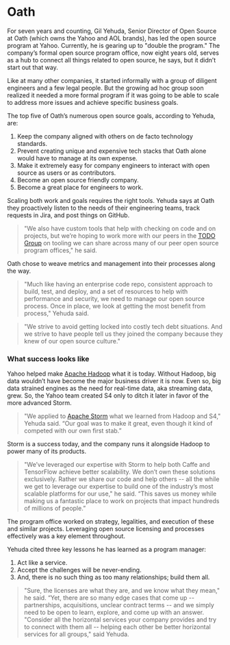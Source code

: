 # Oath

For seven years and counting, Gil Yehuda, Senior Director of Open Source at Oath (which owns the Yahoo and AOL brands), has led the open source program at Yahoo. Currently, he is gearing up to "double the program." The company’s formal open source program office, now eight years old, serves as a hub to connect all things related to open source, he says, but it didn’t start out that way.

Like at many other companies, it started informally with a group of diligent engineers and a few legal people. But the growing ad hoc group soon realized it needed a more formal program if it was going to be able to scale to address more issues and achieve specific business goals.

The top five of Oath’s numerous open source goals, according to Yehuda, are: 

1. Keep the company aligned with others on de facto technology standards.
2. Prevent creating unique and expensive tech stacks that Oath alone would have to manage at its own expense. 
3. Make it extremely easy for company engineers to interact with open source as users or as contributors. 
4. Become an open source friendly company. 
5. Become a great place for engineers to work.

Scaling both work and goals requires the right tools. Yehuda says at Oath they proactively listen to the needs of their engineering teams, track requests in Jira, and post things on GitHub.

> "We also have custom tools that help with checking on code and on projects, but we’re hoping to work more with our peers in the [TODO Group](http://todogroup.org) on tooling we can share across many of our peer open source program offices," he said.

Oath chose to weave metrics and management into their processes along the way.

> "Much like having an enterprise code repo, consistent approach to build, test, and deploy, and a set of resources to help with performance and security, we need to manage our open source process. Once in place, we look at getting the most benefit from process," Yehuda said.

> "We strive to avoid getting locked into costly tech debt situations. And we strive to have people tell us they joined the company because they knew of our open source culture."

### What success looks like

Yahoo helped make [Apache Hadoop](http://hadoop.apache.org/) what it is today. Without Hadoop, big data wouldn’t have become the major business driver it is now. Even so, big data strained engines as the need for real-time data, aka streaming data, grew. So, the Yahoo team created S4 only to ditch it later in favor of the more advanced Storm. 

> "We applied to [Apache Storm](http://storm.apache.org/) what we learned from Hadoop and S4," Yehuda said. “Our goal was to make it great, even though it kind of competed with our own first stab.” 

Storm is a success today, and the company runs it alongside Hadoop to power many of its products. 

> "We’ve leveraged our expertise with Storm to help both Caffe and TensorFlow achieve better scalability. We don’t own these solutions exclusively. Rather we share our code and help others -- all the while we get to leverage our expertise to build one of the industry’s most scalable platforms for our use," he said. “This saves us money while making us a fantastic place to work on projects that impact hundreds of millions of people.”

The program office worked on strategy, legalities, and execution of these and similar projects. Leveraging open source licensing and processes effectively was a key element throughout. 

Yehuda cited three key lessons he has learned as a program manager: 

1. Act like a service.
2. Accept the challenges will be never-ending. 
3. And, there is no such thing as too many relationships; build them all.

> "Sure, the licenses are what they are, and we know what they mean," he said. “Yet, there are so many edge cases that come up -- partnerships, acquisitions, unclear contract terms -- and we simply need to be open to learn, explore, and come up with an answer. "Consider all the horizontal services your company provides and try to connect with them all -- helping each other be better horizontal services for all groups," said Yehuda.

